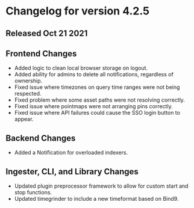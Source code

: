 # Changelog for version 4.2.5

## Released Oct 21 2021

## Frontend Changes
* Added logic to clean local browser storage on logout.
* Added ability for admins to delete all notifications, regardless of ownership.
* Fixed issue where timezones on query time ranges were not being respected.
* Fixed problem where some asset paths were not resolving correctly.
* Fixed issue where pointmaps were not arranging pins correctly.
* Fixed issue where API failures could cause the SSO login button to appear.

## Backend Changes
* Added a Notification for overloaded indexers.

## Ingester, CLI, and Library Changes
* Updated plugin preprocessor framework to allow for custom start and stop functions.
* Updated timegrinder to include a new timeformat based on Bind9.

